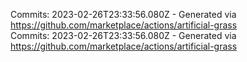 Commits: 2023-02-26T23:33:56.080Z - Generated via https://github.com/marketplace/actions/artificial-grass
<br>
Commits: 2023-02-26T23:33:56.080Z - Generated via https://github.com/marketplace/actions/artificial-grass
<br>
